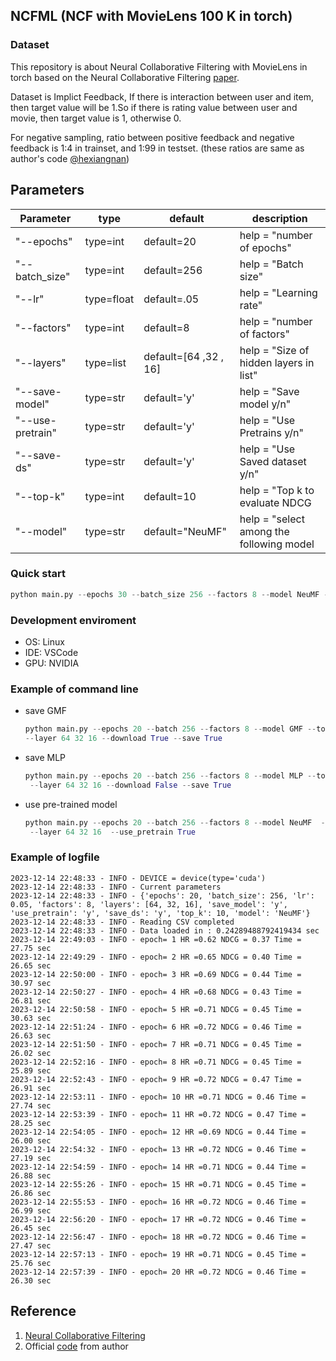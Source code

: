 ## NCFML (NCF with MovieLens 100 K in torch)

### Dataset
This repository is about Neural Collaborative Filtering with MovieLens in torch based on the Neural Collaborative Filtering [paper](https://arxiv.org/abs/1708.05031).

Dataset is Implict Feedback, If there is interaction between user and item, then target value will be 1.So if there is rating value between user and movie, then target value is 1, otherwise 0. 

For negative sampling, ratio between positive feedback and negative feedback is 1:4 in trainset, and 1:99 in testset. (these ratios are same as author's code [@hexiangnan](https://github.com/hexiangnan/neural_collaborative_filtering))

## Parameters

| Parameter | type | default | description|
| --- | --- | --- | --- |
| "--epochs" | type=int | default=20 | help = "number of epochs" |
|"--batch_size" | type=int | default=256 | help = "Batch size"|
|"--lr" | type=float | default=.05 | help = "Learning rate"|
|"--factors" | type=int | default=8 | help = "number of factors"|
|"--layers" | type=list | default=[64 ,32 , 16] | help = "Size of hidden layers in list"|
|"--save-model" | type=str | default='y' | help = "Save model y/n"|
|"--use-pretrain" | type=str | default='y' | help = "Use Pretrains y/n"|
|"--save-ds" | type=str | default='y' | help = "Use Saved dataset y/n"|
|"--top-k" | type=int | default=10 | help = "Top k to evaluate NDCG | MAP"|
|"--model" | type=str | default="NeuMF" | help = "select among the following model |[MLP | GMF | NeuMF]""|



### Quick start
```python
python main.py --epochs 30 --batch_size 256 --factors 8 --model NeuMF --top-k 10  --layer 64 32 16 --use_pretrain False

```

### Development enviroment

- OS: Linux
- IDE: VSCode
- GPU: NVIDIA




### Example of command line

- save GMF
  ```python
  python main.py --epochs 20 --batch 256 --factors 8 --model GMF --top-k 10
  --layer 64 32 16 --download True --save True

  ```
- save MLP

  ```python
  python main.py --epochs 20 --batch 256 --factors 8 --model MLP --top-k 10
   --layer 64 32 16 --download False --save True

  ```
- use pre-trained model
  ```python
  python main.py --epochs 20 --batch 256 --factors 8 --model NeuMF  --top-k 10
   --layer 64 32 16  --use_pretrain True
  ```

### Example of logfile

```
2023-12-14 22:48:33 - INFO - DEVICE = device(type='cuda')
2023-12-14 22:48:33 - INFO - Current parameters
2023-12-14 22:48:33 - INFO - {'epochs': 20, 'batch_size': 256, 'lr': 0.05, 'factors': 8, 'layers': [64, 32, 16], 'save_model': 'y', 'use_pretrain': 'y', 'save_ds': 'y', 'top_k': 10, 'model': 'NeuMF'}
2023-12-14 22:48:33 - INFO - Reading CSV completed
2023-12-14 22:48:33 - INFO - Data loaded in : 0.24289488792419434 sec
2023-12-14 22:49:03 - INFO - epoch= 1 HR =0.62 NDCG = 0.37 Time = 27.75 sec
2023-12-14 22:49:29 - INFO - epoch= 2 HR =0.65 NDCG = 0.40 Time = 26.65 sec
2023-12-14 22:50:00 - INFO - epoch= 3 HR =0.69 NDCG = 0.44 Time = 30.97 sec
2023-12-14 22:50:27 - INFO - epoch= 4 HR =0.68 NDCG = 0.43 Time = 26.81 sec
2023-12-14 22:50:58 - INFO - epoch= 5 HR =0.71 NDCG = 0.45 Time = 30.63 sec
2023-12-14 22:51:24 - INFO - epoch= 6 HR =0.72 NDCG = 0.46 Time = 26.63 sec
2023-12-14 22:51:50 - INFO - epoch= 7 HR =0.71 NDCG = 0.45 Time = 26.02 sec
2023-12-14 22:52:16 - INFO - epoch= 8 HR =0.71 NDCG = 0.45 Time = 25.89 sec
2023-12-14 22:52:43 - INFO - epoch= 9 HR =0.72 NDCG = 0.47 Time = 26.91 sec
2023-12-14 22:53:11 - INFO - epoch= 10 HR =0.71 NDCG = 0.46 Time = 27.74 sec
2023-12-14 22:53:39 - INFO - epoch= 11 HR =0.72 NDCG = 0.47 Time = 28.25 sec
2023-12-14 22:54:05 - INFO - epoch= 12 HR =0.69 NDCG = 0.44 Time = 26.00 sec
2023-12-14 22:54:32 - INFO - epoch= 13 HR =0.72 NDCG = 0.46 Time = 27.19 sec
2023-12-14 22:54:59 - INFO - epoch= 14 HR =0.71 NDCG = 0.44 Time = 26.88 sec
2023-12-14 22:55:26 - INFO - epoch= 15 HR =0.71 NDCG = 0.45 Time = 26.86 sec
2023-12-14 22:55:53 - INFO - epoch= 16 HR =0.72 NDCG = 0.46 Time = 26.99 sec
2023-12-14 22:56:20 - INFO - epoch= 17 HR =0.72 NDCG = 0.46 Time = 26.45 sec
2023-12-14 22:56:47 - INFO - epoch= 18 HR =0.72 NDCG = 0.46 Time = 27.47 sec
2023-12-14 22:57:13 - INFO - epoch= 19 HR =0.71 NDCG = 0.45 Time = 25.76 sec
2023-12-14 22:57:39 - INFO - epoch= 20 HR =0.72 NDCG = 0.46 Time = 26.30 sec
```

## Reference
1. [Neural Collaborative Filtering](https://arxiv.org/abs/1708.05031)
2. Official [code](https://github.com/hexiangnan/neural_collaborative_filtering) from author
